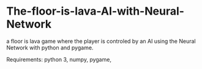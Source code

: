 # The-floor-is-lava-AI-with-Neural-Network
a floor is lava game where the player is controled by an AI using the Neural Network with python and pygame. 

Requirements:
python 3,
numpy,
pygame,
